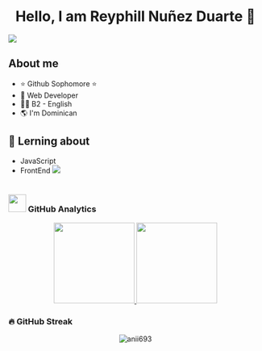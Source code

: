<div align="center">
<h1 align="center">Hello, I am Reyphill Nuñez Duarte 👋</h1>
</div>
<img src="https://d2kd1atb170pxv.cloudfront.net/var/site/storage/images/9/4/2/5/515249-3-esl-ES/c8ff935bd4c1-AdobeStock_614906788-4-.jpg">

## About me

- ⭐ Github Sophomore ⭐ 
- 🛜 Web Developer
- 🤵‍♂️ B2 - English
- 🌎 I'm Dominican
  
## 🌱 Lerning about
 
- JavaScript
- FrontEnd 
<img src="https://user-images.githubusercontent.com/73097560/115834477-dbab4500-a447-11eb-908a-139a6edaec5c.gif"><br><br>

### <img src="https://media.giphy.com/media/iY8CRBdQXODJSCERIr/giphy.gif" width="35"><b> GitHub Analytics </b>

<p align="center">
<a href="https://github.com/Reyx38">
  <img height="160em" src="https://github-readme-stats-eight-theta.vercel.app/api?username=Reyx38&show_icons=true&theme=dark&include_all_commits=true&count_private=true"/>
  <img height="160em" src="https://github-readme-stats-eight-theta.vercel.app/api/top-langs/?username=Reyx38&layout=compact&langs_count=8&theme=dark"/>
</a>
</p>

### 🔥 GitHub Streak

<p align="center"><img align="center" src="https://github-readme-streak-stats.herokuapp.com/?user=Reyx38&theme=dark" alt="anii693" /></p>

<!--
**Reyx38/Reyx38** is a ✨ _special_ ✨ repository because its `README.md` (this file) appears on your GitHub profile.

Here are some ideas to get you started:

- 🔭 I’m currently working on ...
- 🌱 I’m currently learning ...
- 👯 I’m looking to collaborate on ...
- 🤔 I’m looking for help with ...
- 💬 Ask me about ...
- 📫 How to reach me: ...
- 😄 Pronouns: ...
- ⚡ Fun fact: ...
-->
